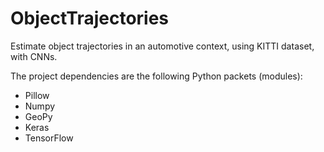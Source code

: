 # ObjectTrajectories
Estimate object trajectories in an automotive context, using KITTI dataset, with CNNs.

The project dependencies are the following Python packets (modules):
- Pillow
- Numpy
- GeoPy
- Keras
- TensorFlow
